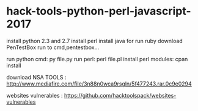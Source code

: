 # hack-tools-python-perl-javascript-2017
install python 2.3 and 2.7
install perl
install java
for run ruby download PenTestBox
run to cmd,pentestbox...

run python cmd: py file.py
run perl: perl file.pl
install perl modules: cpan install

download NSA TOOLS : http://www.mediafire.com/file/3n88n0wca9rsgln/5f477243.rar.0c9e0294

websites vulnerables : https://github.com/hacktoolspack/websites-vulnerables
